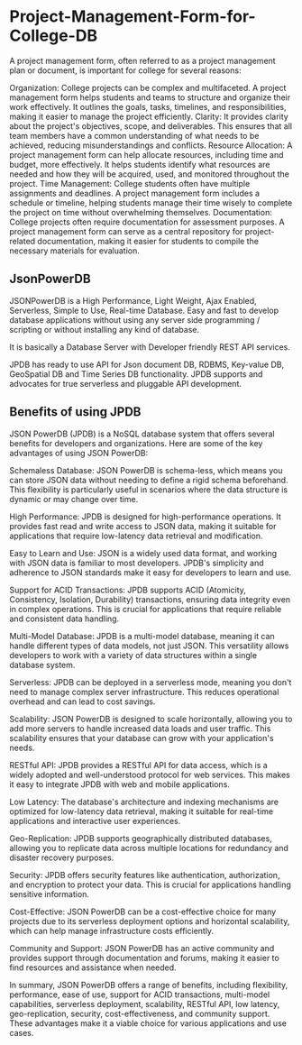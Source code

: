 # Project-Management-Form-for-College-DB

A project management form, often referred to as a project management plan or document, is important for college for several reasons:

Organization: College projects can be complex and multifaceted. A project management form helps students and teams to structure and organize their work effectively. It outlines the goals, tasks, timelines, and responsibilities, making it easier to manage the project efficiently.
Clarity: It provides clarity about the project's objectives, scope, and deliverables. This ensures that all team members have a common understanding of what needs to be achieved, reducing misunderstandings and conflicts.
Resource Allocation: A project management form can help allocate resources, including time and budget, more effectively. It helps students identify what resources are needed and how they will be acquired, used, and monitored throughout the project.
Time Management: College students often have multiple assignments and deadlines. A project management form includes a schedule or timeline, helping students manage their time wisely to complete the project on time without overwhelming themselves.
Documentation: College projects often require documentation for assessment purposes. A project management form can serve as a central repository for project-related documentation, making it easier for students to compile the necessary materials for evaluation.

## JsonPowerDB

JSONPowerDB is a High Performance, Light Weight, Ajax Enabled, Serverless, Simple to Use, Real-time Database. Easy and fast to develop database applications without using any server side programming / scripting or without installing any kind of database.

It is basically a Database Server with Developer friendly REST API services.

JPDB has ready to use API for Json document DB, RDBMS, Key-value DB, GeoSpatial DB and Time Series DB functionality. JPDB supports and advocates for true serverless and pluggable API development.

## Benefits of using JPDB

JSON PowerDB (JPDB) is a NoSQL database system that offers several benefits for developers and organizations. Here are some of the key advantages of using JSON PowerDB:

Schemaless Database: JSON PowerDB is schema-less, which means you can store JSON data without needing to define a rigid schema beforehand. This flexibility is particularly useful in scenarios where the data structure is dynamic or may change over time.

High Performance: JPDB is designed for high-performance operations. It provides fast read and write access to JSON data, making it suitable for applications that require low-latency data retrieval and modification.

Easy to Learn and Use: JSON is a widely used data format, and working with JSON data is familiar to most developers. JPDB's simplicity and adherence to JSON standards make it easy for developers to learn and use.

Support for ACID Transactions: JPDB supports ACID (Atomicity, Consistency, Isolation, Durability) transactions, ensuring data integrity even in complex operations. This is crucial for applications that require reliable and consistent data handling.

Multi-Model Database: JPDB is a multi-model database, meaning it can handle different types of data models, not just JSON. This versatility allows developers to work with a variety of data structures within a single database system.

Serverless: JPDB can be deployed in a serverless mode, meaning you don't need to manage complex server infrastructure. This reduces operational overhead and can lead to cost savings.

Scalability: JSON PowerDB is designed to scale horizontally, allowing you to add more servers to handle increased data loads and user traffic. This scalability ensures that your database can grow with your application's needs.

RESTful API: JPDB provides a RESTful API for data access, which is a widely adopted and well-understood protocol for web services. This makes it easy to integrate JPDB with web and mobile applications.

Low Latency: The database's architecture and indexing mechanisms are optimized for low-latency data retrieval, making it suitable for real-time applications and interactive user experiences.

Geo-Replication: JPDB supports geographically distributed databases, allowing you to replicate data across multiple locations for redundancy and disaster recovery purposes.

Security: JPDB offers security features like authentication, authorization, and encryption to protect your data. This is crucial for applications handling sensitive information.

Cost-Effective: JSON PowerDB can be a cost-effective choice for many projects due to its serverless deployment options and horizontal scalability, which can help manage infrastructure costs efficiently.

Community and Support: JSON PowerDB has an active community and provides support through documentation and forums, making it easier to find resources and assistance when needed.

In summary, JSON PowerDB offers a range of benefits, including flexibility, performance, ease of use, support for ACID transactions, multi-model capabilities, serverless deployment, scalability, RESTful API, low latency, geo-replication, security, cost-effectiveness, and community support. These advantages make it a viable choice for various applications and use cases.
